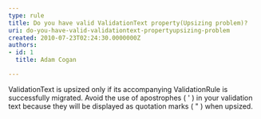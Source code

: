 ```yaml
---
type: rule
title: Do you have valid ValidationText property(Upsizing problem)?
uri: do-you-have-valid-validationtext-propertyupsizing-problem
created: 2010-07-23T02:24:30.0000000Z
authors:
- id: 1
  title: Adam Cogan

---
```




<span class='intro'> ValidationText is upsized only if its accompanying ValidationRule is successfully migrated. Avoid the use of apostrophes ( ' ) in your validation text because they will be displayed as quotation marks ( &quot; ) when upsized.
 </span>




